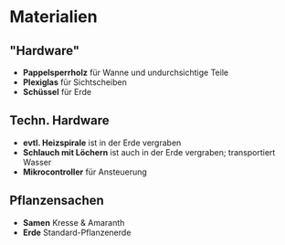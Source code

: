 # Materialien

## "Hardware"
- **Pappelsperrholz** für Wanne und undurchsichtige Teile
- **Plexiglas** für Sichtscheiben
- **Schüssel** für Erde

## Techn. Hardware
- **evtl. Heizspirale** ist in der Erde vergraben
- **Schlauch mit Löchern** ist auch in der Erde vergraben; transportiert Wasser
- **Mikrocontroller** für Ansteuerung

## Pflanzensachen
- **Samen** Kresse & Amaranth
- **Erde** Standard-Pflanzenerde
